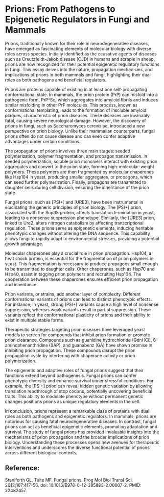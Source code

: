 # Prions: From Pathogens to Epigenetic Regulators in Fungi and Mammals

Prions, traditionally known for their role in neurodegenerative diseases, have emerged as fascinating elements of molecular biology with diverse roles across species. Initially identified as the causative agents of diseases such as Creutzfeldt-Jakob disease (CJD) in humans and scrapie in sheep, prions are now recognized for their potential epigenetic regulatory functions in fungi. This essay delves into the nature, propagation mechanisms, and implications of prions in both mammals and fungi, highlighting their dual roles as both pathogens and beneficial regulators.

Prions are proteins capable of existing in at least one self-propagating conformational state. In mammals, the prion protein (PrP) can misfold into a pathogenic form, PrP^Sc, which aggregates into amyloid fibrils and induces similar misfolding in other PrP molecules. This process, known as conformational templating, leads to the formation of insoluble amyloid plaques, characteristic of prion diseases. These diseases are invariably fatal, causing severe neurological damage. However, the discovery of prions in fungi, such as Saccharomyces cerevisiae, introduced a new perspective on prion biology. Unlike their mammalian counterparts, fungal prions often do not cause disease and can even confer adaptive advantages under certain conditions.

The propagation of prions involves three main stages: seeded polymerization, polymer fragmentation, and propagon transmission. In seeded polymerization, soluble prion monomers interact with existing prion aggregates and convert to the prion state, forming high-molecular-weight polymers. These polymers are then fragmented by molecular chaperones like Hsp104 in yeast, producing smaller aggregates, or propagons, which can seed further polymerization. Finally, propagons are transmitted to daughter cells during cell division, ensuring the inheritance of the prion state.

Fungal prions, such as [PSI+] and [URE3], have been instrumental in elucidating the generic principles of prion biology. The [PSI+] prion, associated with the Sup35 protein, affects translation termination in yeast, leading to a nonsense suppression phenotype. Similarly, the [URE3] prion, linked to Ure2, alters nitrogen catabolism by affecting transcriptional regulation. These prions serve as epigenetic elements, inducing heritable phenotypic changes without altering the DNA sequence. This capability allows fungi to rapidly adapt to environmental stresses, providing a potential growth advantage.

Molecular chaperones play a crucial role in prion propagation. Hsp104, a heat shock protein, is essential for the fragmentation of prion polymers in yeast. This fragmentation is necessary to produce propagons small enough to be transmitted to daughter cells. Other chaperones, such as Hsp70 and Hsp40, assist in tagging prion polymers and recruiting Hsp104. The cooperation between these chaperones ensures efficient prion propagation and inheritance.

Prion variants, or strains, add another layer of complexity. Different conformational variants of prions can lead to distinct phenotypic effects. For instance, in yeast, strong [PSI+] variants cause a high level of nonsense suppression, whereas weak variants result in partial suppression. These variants reflect the conformational plasticity of prions and their ability to exist in multiple stable forms.

Therapeutic strategies targeting prion diseases have leveraged yeast models to screen for compounds that inhibit prion formation or promote prion clearance. Compounds such as guanidine hydrochloride (GdnHCl), 6-aminophenanthridine (6AP), and guanabenz (GA) have shown promise in inhibiting prion propagation. These compounds disrupt the prion propagation cycle by interfering with chaperone activity or prion polymerization.

The epigenetic and adaptive roles of fungal prions suggest that their functions extend beyond pathogenesis. Fungal prions can confer phenotypic diversity and enhance survival under stressful conditions. For example, the [PSI+] prion can reveal hidden genetic variation by allowing translation readthrough of stop codons, potentially uncovering beneficial traits. This ability to modulate phenotype without permanent genetic changes positions prions as unique regulatory elements in the cell.

In conclusion, prions represent a remarkable class of proteins with dual roles as both pathogens and epigenetic regulators. In mammals, prions are notorious for causing fatal neurodegenerative diseases. In contrast, fungal prions can act as beneficial epigenetic elements, promoting adaptation and survival. The study of fungal prions has provided invaluable insights into the mechanisms of prion propagation and the broader implications of prion biology. Understanding these processes opens new avenues for therapeutic interventions and underscores the diverse functional potential of prions across different biological contexts.

## Reference:

Staniforth GL, Tuite MF. Fungal prions. Prog Mol Biol Transl Sci. 2012;107:417-56. doi: 10.1016/B978-0-12-385883-2.00007-2. PMID: 22482457.
